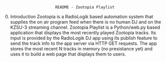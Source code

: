 
                           README - Zootopia Playlist 

0) Introduction
Zootopia is a RadioLogik based automation system that supplies the on air
program feed when there is no human DJ and on the KZSU-3 streaming channel.
Zootopia Playlist is a Python/web.py based application that displays the
most recently played Zootopia tracks. Its input is provided by the RadioLogik
DJ app using its publish feature to send the track info to the app server
via HTTP GET requests. The app stores the most recent N tracks in memory 
(no presistance yet) and uses it to build a web page that displays them
to users.


